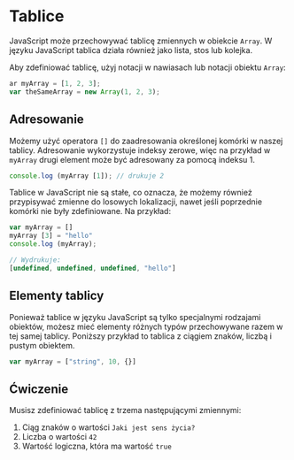 # Tablice
JavaScript może przechowywać tablicę zmiennych w obiekcie `Array`. W języku JavaScript tablica działa również jako lista, stos lub kolejka.

Aby zdefiniować tablicę, użyj notacji w nawiasach lub notacji obiektu `Array`:

```js
ar myArray = [1, 2, 3];
var theSameArray = new Array(1, 2, 3);
```

## Adresowanie
Możemy użyć operatora `[]` do zaadresowania określonej komórki w naszej tablicy. Adresowanie wykorzystuje indeksy zerowe, więc na przykład w `myArray` drugi element może być adresowany za pomocą indeksu 1.

```js
console.log (myArray [1]); // drukuje 2
```

Tablice w JavaScript nie są stałe, co oznacza, że możemy również przypisywać zmienne do losowych lokalizacji, nawet jeśli poprzednie komórki nie były zdefiniowane. Na przykład:

```js
var myArray = []
myArray [3] = "hello"
console.log (myArray);

// Wydrukuje:
[undefined, undefined, undefined, "hello"]
```

## Elementy tablicy
Ponieważ tablice w języku JavaScript są tylko specjalnymi rodzajami obiektów, możesz mieć elementy różnych typów przechowywane razem w tej samej tablicy. Poniższy przykład to tablica z ciągiem znaków, liczbą i pustym obiektem.

```js
var myArray = ["string", 10, {}]
```

## Ćwiczenie
Musisz zdefiniować tablicę z trzema następującymi zmiennymi:

1. Ciąg znaków o wartości `Jaki jest sens życia?`
2. Liczba o wartości `42`
3. Wartość logiczna, która ma wartość `true`